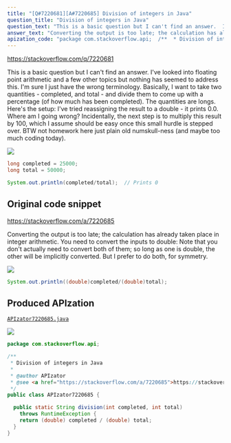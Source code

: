 ```yaml
---
title: "[Q#7220681][A#7220685] Division of integers in Java"
question_title: "Division of integers in Java"
question_text: "This is a basic question but I can't find an answer.  I've looked into floating point arithmetic and a few other topics but nothing has seemed to address this.  I'm sure I just have the wrong terminology. Basically, I want to take two quantities - completed, and total - and divide them to come up with a percentage (of how much has been completed).  The quantities are longs.  Here's the setup: I've tried reassigning the result to a double - it prints 0.0.  Where am I going wrong? Incidentally, the next step is to multiply this result by 100, which I assume should be easy once this small hurdle is stepped over. BTW not homework here just plain old numskull-ness (and maybe too much coding today)."
answer_text: "Converting the output is too late; the calculation has already taken place in integer arithmetic.  You need to convert the inputs to double: Note that you don't actually need to convert both of them; so long as one is double, the other will be implicitly converted.  But I prefer to do both, for symmetry."
apization_code: "package com.stackoverflow.api;  /**  * Division of integers in Java  *  * @author APIzator  * @see <a href=\"https://stackoverflow.com/a/7220685\">https://stackoverflow.com/a/7220685</a>  */ public class APIzator7220685 {    public static String division(int completed, int total)     throws RuntimeException {     return (double) completed / (double) total;   } }"
---
```


https://stackoverflow.com/q/7220681

This is a basic question but I can&#x27;t find an answer.  I&#x27;ve looked into floating point arithmetic and a few other topics but nothing has seemed to address this.  I&#x27;m sure I just have the wrong terminology.
Basically, I want to take two quantities - completed, and total - and divide them to come up with a percentage (of how much has been completed).  The quantities are longs.  Here&#x27;s the setup:
I&#x27;ve tried reassigning the result to a double - it prints 0.0.  Where am I going wrong?
Incidentally, the next step is to multiply this result by 100, which I assume should be easy once this small hurdle is stepped over.
BTW not homework here just plain old numskull-ness (and maybe too much coding today).


<div class="code-logo"><img src="/stackoverflow.png" /></div>

```java
long completed = 25000;
long total = 50000;

System.out.println(completed/total);  // Prints 0
```


## Original code snippet

https://stackoverflow.com/a/7220685

Converting the output is too late; the calculation has already taken place in integer arithmetic.  You need to convert the inputs to double:
Note that you don&#x27;t actually need to convert both of them; so long as one is double, the other will be implicitly converted.  But I prefer to do both, for symmetry.

<div class="code-logo"><img src="/stackoverflow.png" /></div>

```java
System.out.println((double)completed/(double)total);
```

## Produced APIzation

[`APIzator7220685.java`](https://github.com/pasqualesalza/apization-temp-data/raw/master/search/APIzator7220685.java)

<div class="code-logo"><img src="/apizator.png" /></div>

```java
package com.stackoverflow.api;

/**
 * Division of integers in Java
 *
 * @author APIzator
 * @see <a href="https://stackoverflow.com/a/7220685">https://stackoverflow.com/a/7220685</a>
 */
public class APIzator7220685 {

  public static String division(int completed, int total)
    throws RuntimeException {
    return (double) completed / (double) total;
  }
}

```